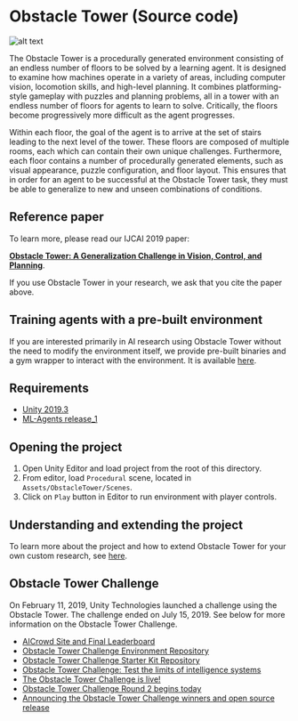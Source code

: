 # Obstacle Tower (Source code) 

![alt text](banner.png "Obstacle Tower")

The Obstacle Tower is a procedurally generated environment consisting of an endless number of floors to be solved by a learning agent. It is designed to examine how machines operate in a variety of areas, including computer vision, locomotion skills, and high-level planning. It combines platforming-style gameplay with puzzles and planning problems, all in a tower with an endless number of floors for agents to learn to solve. Critically, the floors become progressively more difficult as the agent progresses.

Within each floor, the goal of the agent is to arrive at the set of stairs leading to the next level of the tower. These floors are composed of multiple rooms, each which can contain their own unique challenges. Furthermore, each floor contains a number of procedurally generated elements, such as visual appearance, puzzle configuration, and floor layout. This ensures that in order for an agent to be successful at the Obstacle Tower task, they must be able to generalize to new and unseen combinations of conditions.

## Reference paper

To learn more, please read our IJCAI 2019 paper:

[**Obstacle Tower: A Generalization Challenge in Vision, Control, and Planning**](https://arxiv.org/abs/1902.01378).

If you use Obstacle Tower in your research, we ask that you cite the paper above.

## Training agents with a pre-built environment

If you are interested primarily in AI research using Obstacle Tower without the need to modify the environment itself, we provide pre-built binaries and a gym wrapper to interact with the environment. It is available [here](https://github.com/Unity-Technologies/obstacle-tower-env).

## Requirements

* [Unity 2019.3](https://unity3d.com/get-unity/download)
* [ML-Agents release_1](https://github.com/Unity-Technologies/ml-agents/tree/release_1)

## Opening the project

1. Open Unity Editor and load project from the root of this directory.
2. From editor, load `Procedural` scene, located in `Assets/ObstacleTower/Scenes`.
3. Click on `Play` button in Editor to run environment with player controls.

## Understanding and extending the project

To learn more about the project and how to extend Obstacle Tower for your own custom research, see [here](extending.md).

## Obstacle Tower Challenge

On February 11, 2019, Unity Technologies launched a challenge using the Obstacle Tower. The challenge ended on July 15, 2019. See below for more information on the Obstacle Tower Challenge.

* [AICrowd Site and Final Leaderboard](https://www.aicrowd.com/challenges/unity-obstacle-tower-challenge)
* [Obstacle Tower Challenge Environment Repository](https://github.com/Unity-Technologies/obstacle-tower-env)
* [Obstacle Tower Challenge Starter Kit Repository](https://github.com/Unity-Technologies/obstacle-tower-challenge)
* [Obstacle Tower Challenge: Test the limits of intelligence systems](https://blogs.unity3d.com/2019/01/28/obstacle-tower-challenge-test-the-limits-of-intelligence-systems/)
* [The Obstacle Tower Challenge is live!](https://blogs.unity3d.com/2019/02/18/the-obstacle-tower-challenge-is-live/)
* [Obstacle Tower Challenge Round 2 begins today](https://blogs.unity3d.com/2019/05/15/obstacle-tower-challenge-round-2-begins-today/)
* [Announcing the Obstacle Tower Challenge winners and open source release](https://blogs.unity3d.com/2019/08/07/announcing-the-obstacle-tower-challenge-winners-and-open-source-release)
